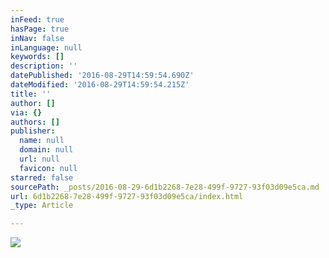 ```yaml
---
inFeed: true
hasPage: true
inNav: false
inLanguage: null
keywords: []
description: ''
datePublished: '2016-08-29T14:59:54.690Z'
dateModified: '2016-08-29T14:59:54.215Z'
title: ''
author: []
via: {}
authors: []
publisher:
  name: null
  domain: null
  url: null
  favicon: null
starred: false
sourcePath: _posts/2016-08-29-6d1b2268-7e28-499f-9727-93f03d09e5ca.md
url: 6d1b2268-7e28-499f-9727-93f03d09e5ca/index.html
_type: Article

---
```

![](https://the-grid-user-content.s3-us-west-2.amazonaws.com/b929ac01-1889-4808-ba0b-4b93c0c301c2.jpg)